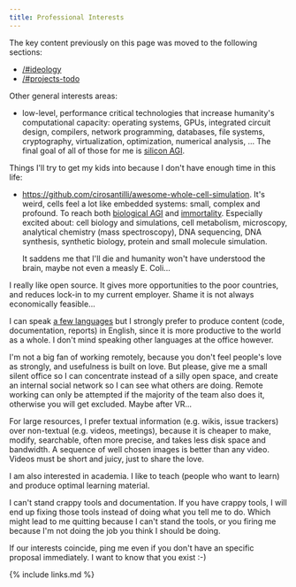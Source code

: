```yaml
---
title: Professional Interests
---
```


The key content previously on this page was moved to the following sections:

- [/#ideology](/#ideology)
- [/#projects-todo](/#projects-todo)

Other general interests areas:

-   low-level, performance critical technologies that increase humanity's computational capacity: operating systems, GPUs, integrated circuit design, compilers, network programming,  databases, file systems, cryptography, virtualization, optimization, numerical analysis, ... The final goal of all of those for me is [silicon AGI](#sci-fi).

Things I'll try to get my kids into because I don't have enough time in this life:

-   <https://github.com/cirosantilli/awesome-whole-cell-simulation>. It's weird, cells feel a lot like embedded systems: small, complex and profound. To reach both [biological AGI](#sci-fi) and [immortality](#sci-fi). Especially excited about: cell biology and simulations, cell metabolism, microscopy, analytical chemistry (mass spectroscopy), DNA sequencing, DNA synthesis, synthetic biology, protein and small molecule simulation.

    It saddens me that I'll die and humanity won't have understood the brain, maybe not even a measly E. Coli...

I really like open source. It gives more opportunities to the poor countries, and reduces lock-in to my current employer. Shame it is not always economically feasible...

I can speak [a few languages](/skills#natural-languages) but I strongly prefer to produce content (code, documentation, reports) in English, since it is more productive to the world as a whole. I don't mind speaking other languages at the office however.

I'm not a big fan of working remotely, because you don't feel people's love as strongly, and usefulness is built on love. But please, give me a small silent office so I can concentrate instead of a silly open space, and create an internal social network so I can see what others are doing. Remote working can only be attempted if the majority of the team also does it, otherwise you will get excluded. Maybe after VR...

For large resources, I prefer textual information (e.g. wikis, issue trackers) over non-textual (e.g. videos, meetings), because it is cheaper to make, modify, searchable, often more precise, and takes less disk space and bandwidth. A sequence of well chosen images is better than any video. Videos must be short and juicy, just to share the love.

I am also interested in academia. I like to teach (people who want to learn) and produce optimal learning material.

I can't stand crappy tools and documentation. If you have crappy tools, I will end up fixing those tools instead of doing what you tell me to do. Which might lead to me quitting because I can't stand the tools, or you firing me because I'm not doing the job you think I should be doing.

If our interests coincide, ping me even if you don't have an specific proposal immediately. I want to know that you exist :-)

{% include links.md %}
